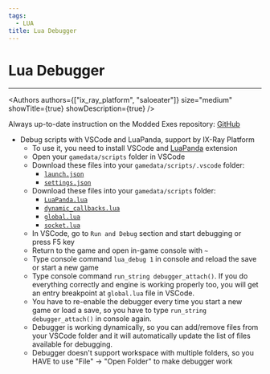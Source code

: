 ```yaml
---
tags:
  - LUA
title: Lua Debugger
---
```


# Lua Debugger

___

<Authors
  authors={["ix_ray_platform", "saloeater"]}
  size="medium"
  showTitle={true}
  showDescription={true}
/>

Always up-to-date instruction on the Modded Exes repository: [GitHub](https://github.com/themrdemonized/xray-monolith#script_debugger_instructions)

* Debug scripts with VSCode and LuaPanda, support by IX-Ray Platform
  * To use it, you need to install VSCode and [LuaPanda](https://marketplace.visualstudio.com/items?itemName=stuartwang.luapanda) extension
  * Open your `gamedata/scripts` folder in VSCode
  * Download these files into your `gamedata/scripts/.vscode` folder:
    * [`launch.json`](https://raw.githubusercontent.com/themrdemonized/xray-monolith/all-in-one-vs2022-wpo/gamedata/scripts/.vscode/launch.json)
    * [`settings.json`](https://raw.githubusercontent.com/themrdemonized/xray-monolith/all-in-one-vs2022-wpo/gamedata/scripts/.vscode/settings.json)
  * Download these files into your `gamedata/scripts` folder:
    * [`LuaPanda.lua`](https://raw.githubusercontent.com/themrdemonized/xray-monolith/all-in-one-vs2022-wpo/gamedata/scripts/LuaPanda.lua)
    * [`dynamic_callbacks.lua`](https://raw.githubusercontent.com/themrdemonized/xray-monolith/all-in-one-vs2022-wpo/gamedata/scripts/dynamic_callbacks.lua)
    * [`global.lua`](https://raw.githubusercontent.com/themrdemonized/xray-monolith/all-in-one-vs2022-wpo/gamedata/scripts/global.lua)
    * [`socket.lua`](https://raw.githubusercontent.com/themrdemonized/xray-monolith/all-in-one-vs2022-wpo/gamedata/scripts/socket.lua)
  * In VSCode, go to `Run and Debug` section and start debugging or press F5 key
  * Return to the game and open in-game console with `~`
  * Type console command `lua_debug 1` in console and reload the save or start a new game
  * Type console command `run_string debugger_attach()`. If you do everything correctly and engine is working properly too, you will get an entry breakpoint at `global.lua` file in VSCode.
  * You have to re-enable the debugger every time you start a new game or load a save, so you have to type `run_string debugger_attach()` in console again.
  * Debugger is working dynamically, so you can add/remove files from your VSCode folder and it will automatically update the list of files available for debugging.
  * Debugger doesn't support workspace with multiple folders, so you HAVE to use "File" -> "Open Folder" to make debugger work
